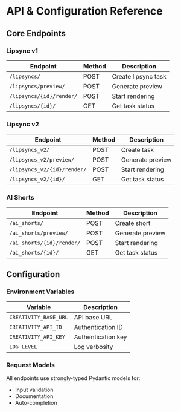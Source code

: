 # API & Configuration Reference

## Core Endpoints

### Lipsync v1
| Endpoint | Method | Description |
|----------|--------|-------------|
| `/lipsyncs/` | POST | Create lipsync task |
| `/lipsyncs/preview/` | POST | Generate preview |
| `/lipsyncs/{id}/render/` | POST | Start rendering |
| `/lipsyncs/{id}/` | GET | Get task status |

### Lipsync v2
| Endpoint | Method | Description |
|----------|--------|-------------|
| `/lipsyncs_v2/` | POST | Create task |
| `/lipsyncs_v2/preview/` | POST | Generate preview |
| `/lipsyncs_v2/{id}/render/` | POST | Start rendering |
| `/lipsyncs_v2/{id}/` | GET | Get task status |

### AI Shorts
| Endpoint | Method | Description |
|----------|--------|-------------|
| `/ai_shorts/` | POST | Create short |
| `/ai_shorts/preview/` | POST | Generate preview |
| `/ai_shorts/{id}/render/` | POST | Start rendering |
| `/ai_shorts/{id}/` | GET | Get task status |

## Configuration

### Environment Variables
| Variable | Description |
|----------|-------------|
| `CREATIVITY_BASE_URL` | API base URL |
| `CREATIVITY_API_ID` | Authentication ID |
| `CREATIVITY_API_KEY` | Authentication key |
| `LOG_LEVEL` | Log verbosity |

### Request Models
All endpoints use strongly-typed Pydantic models for:
- Input validation
- Documentation
- Auto-completion
